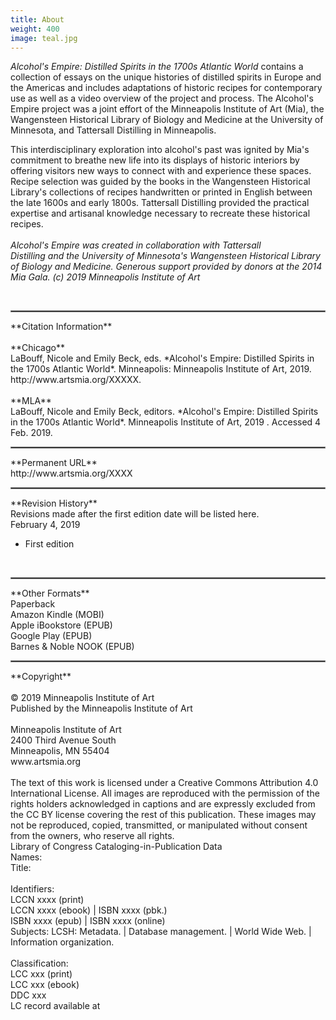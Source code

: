 ```yaml
---
title: About
weight: 400
image: teal.jpg
---
```


*Alcohol's Empire: Distilled Spirits in the 1700s Atlantic World*
contains a collection of essays on the unique histories of distilled
spirits in Europe and the Americas and includes adaptations of historic
recipes for contemporary use as well as a video overview of the project
and process. The Alcohol's Empire project was a joint effort of the
Minneapolis Institute of Art (Mia), the Wangensteen Historical Library
of Biology and Medicine at the University of Minnesota, and Tattersall
Distilling in Minneapolis.

This interdisciplinary exploration into alcohol's past was ignited by
Mia's commitment to breathe new life into its displays of historic
interiors by offering visitors new ways to connect with and experience
these spaces. Recipe selection was guided by the books in the
Wangensteen Historical Library's collections of recipes handwritten or
printed in English between the late 1600s and early 1800s. Tattersall
Distilling provided the practical expertise and artisanal knowledge
necessary to recreate these
historical recipes.
<br>
<br>
*Alcohol's Empire was created in collaboration with Tattersall
Distilling and the University of Minnesota's Wangensteen Historical
Library of Biology and Medicine. Generous support provided by donors at
the 2014 Mia Gala. (c) 2019 Minneapolis Institute of Art*
<br>

<br>
<hr style="border: .25px solid gray;" />
**Citation Information**<br>
<br>
**Chicago**
<br>
LaBouff, Nicole and Emily Beck, eds. *Alcohol's Empire: Distilled
Spirits in the 1700s Atlantic World*. Minneapolis: Minneapolis Institute
of Art, 2019. http://www.artsmia.org/XXXXX.
<br>
<br>
**MLA**
<br>
LaBouff, Nicole and Emily Beck, editors. *Alcohol's Empire: Distilled
Spirits in the 1700s Atlantic World*. Minneapolis Institute of Art, 2019
<http://www.artsmia.org/XXXXX>. Accessed 4 Feb. 2019.

<hr style="border: .25px solid gray;" />
**Permanent URL**
<br>
http://www.artsmia.org/XXXX


<hr style="border: .25px solid gray;" />
**Revision History**
<br>Revisions made after the first edition date will be listed here.
<br>
February 4, 2019

-   First edition
<br>
<hr style="border: .25px solid gray;" />
**Other Formats**<br>
Paperback
<br>
Amazon Kindle (MOBI)
<br>
Apple iBookstore (EPUB)
<br>
Google Play (EPUB)
<br>
Barnes & Noble NOOK (EPUB)
<br>
<hr style="border: .25px solid gray;" />
**Copyright**
<br>
<br>
© 2019 Minneapolis Institute of Art
<br>
Published by the Minneapolis Institute of Art
<br>
<br>
Minneapolis Institute of Art
<br>
2400 Third Avenue South<br>
Minneapolis, MN 55404
<br>
www.artsmia.org
<br>
<br>
The text of this work is licensed under a Creative Commons Attribution 4.0 International License. All images are reproduced with the permission of the rights holders acknowledged in captions and are expressly excluded from the CC BY license covering the rest of this publication. These images may not be reproduced, copied, transmitted, or manipulated without consent from the owners, who reserve all rights.


<br>
Library of Congress Cataloging-in-Publication Data
<br>
Names:
<br>
Title:
<br>
<br>
Identifiers:
<br>
LCCN xxxx (print)
<br>
LCCN xxxx (ebook) | ISBN xxxx (pbk.)
<br>
ISBN xxxx (epub) | ISBN xxxx (online)
<br>
Subjects: LCSH: Metadata. | Database management. | World Wide Web. | Information organization.
<br>
<br>
Classification:
<br>
LCC xxx (print)
<br>
LCC xxx (ebook)
<br>
DDC xxx
<br>
LC record available at

